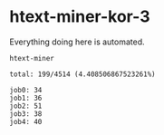 # htext-miner-kor-3

Everything doing here is automated.

```
htext-miner

total: 199/4514 (4.408506867523261%)

job0: 34
job1: 36
job2: 51
job3: 38
job4: 40
```